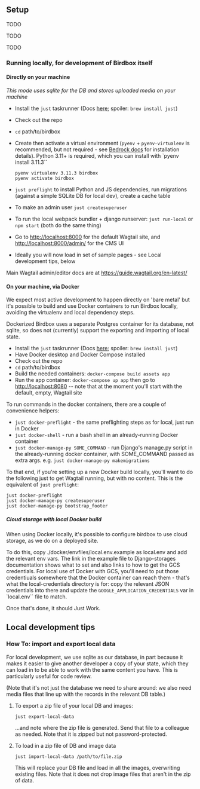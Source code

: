 ## Setup

TODO

TODO

TODO

### Running locally, for development of Birdbox itself

#### Directly on your machine

_This mode uses sqlite for the DB and stores uploaded media on your machine_

* Install the `just` taskrunner (Docs [here](https://github.com/casey/just); spoiler: `brew install just`)
* Check out the repo
* `cd` path/to/birdbox
* Create then activate a virtual environment (`pyenv` + `pyenv-virtualenv` is recommended, but not required - see [Bedrock docs](https://bedrock.readthedocs.io/en/latest/install.html#local-installation) for installation details). Python 3.11+ is required, which you can install with `pyenv install 3.11.3``

    ```
    pyenv virtualenv 3.11.3 birdbox
    pyenv activate birdbox
    ```

* `just preflight` to install Python and JS dependencies, run migrations (against a simple SQLite DB for local dev), create a cache table
* To make an admin user `just createsuperuser`
* To run the local webpack bundler + django runserver: `just run-local` or `npm start` (both do the same thing)
* Go to <http://localhost:8000> for the default Wagtail site, and <http://localhost:8000/admin/> for the CMS UI
* Ideally you will now load in set of sample pages - see Local development tips, below

Main Wagtail admin/editor docs are at <https://guide.wagtail.org/en-latest/>

#### On your machine, via Docker

We expect most active development to happen directly on 'bare metal' but it's possible to build  and use Docker containers to run Birdbox locally, avoiding the virtualenv and local dependency steps.

Dockerized Birdbox uses a separate Postgres container for its database, not sqlite, so does not (currently) support the exporting and importing of local state.

* Install the `just` taskrunner (Docs [here](https://github.com/casey/just); spoiler: `brew install just`)
* Have Docker desktop and Docker Compose installed
* Check out the repo
* `cd` path/to/birdbox
* Build the needed containers: `docker-compose build assets app`
* Run the app container: `docker-compose up app` then go to <http://localhost:8080> -- note that at the moment you'll start with the default, empty, Wagtail site

To run commands in the docker containers, there are a couple of convenience helpers:

* `just docker-preflight` - the same preflighting steps as for local, just run in Docker
* `just docker-shell` - run a bash shell in an already-running Docker container
* `just docker-manage-py SOME_COMMAND` - run Django's manage.py script in the already-running docker container, with SOME_COMMAND passed as extra args. e.g. `just docker-manage-py makemigrations`

To that end, if you're setting up a new Docker build locally, you'll want to do the following just
to get Wagtail running, but with no content. This is the equivalent of `just preflight`:

```
just docker-preflight
just docker-manage-py createsuperuser
just docker-manage-py bootstrap_footer
```

##### Cloud storage with local Docker build

When using Docker locally, it's possible to configure birdbox to use cloud storage, as we do on a deployed site.

To do this, copy ./docker/envfiles/local.env.example as local.env and add the relevant env vars. The link in the example file to Django-storages documentation shows what to set and also links to how to get the GCS credentials. For local use of Docker with GCS, you'll need to put those credentiuals somewhere that the Docker container can reach them - that's what the local-credentials directory is for: copy the relevant JSON credentials into there and update the  `GOOGLE_APPLICATION_CREDENTIALS` var in `local.env`` file to match.

Once that's done, it should Just Work.

## Local development tips

### How To: import and export local data

For local development, we use sqlite as our database, in part because it makes it easier to give another developer a copy of your state, which they can load in to be able to work with the same content you have. This is particularly useful for code review.

(Note that it's not just the database we need to share around: we also need media files that line up with the records in the relevant DB table.)

1. To export a zip file of your local DB and images:

    `just export-local-data`

    ...and note where the zip file is generated. Send that file to a colleague as needed. Note that it is zipped but not password-protected.

2. To load in a zip file of DB and image data

    `just import-local-data /path/to/file.zip`

    This will replace your DB file and load in all the images, overwriting existing files. Note that it does not drop image files that aren't in the zip of data.
